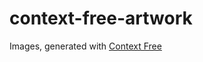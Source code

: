 # context-free-artwork
Images, generated with [Context Free](https://github.com/MtnViewJohn/context-free)
